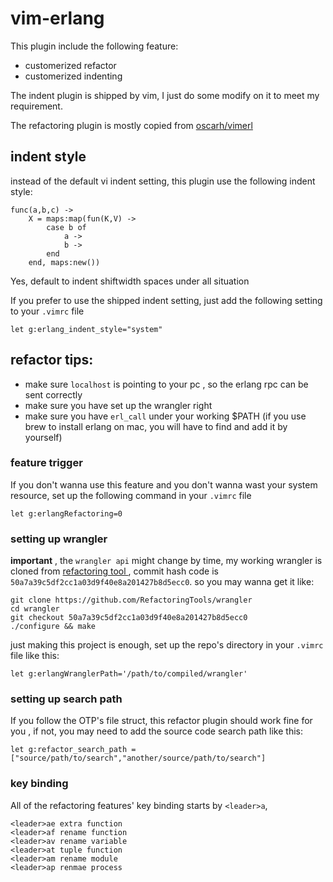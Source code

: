 # vim-erlang

This plugin include the following feature:

- customerized refactor
- customerized indenting

The indent plugin is shipped by vim, I just do some modify on it to meet my requirement.

The refactoring plugin is mostly copied from [ oscarh/vimerl ]( https://github.com/oscarh/vimerl )
## indent style

instead of the default vi indent setting, this plugin use the following indent style:

```
func(a,b,c) ->
    X = maps:map(fun(K,V) ->
        case b of
            a ->
            b ->
        end
    end, maps:new())
```

Yes, default to indent shiftwidth spaces under all situation

If you prefer to use the shipped indent setting, just add the following setting to your `.vimrc` file

```
let g:erlang_indent_style="system"
``` 

## refactor tips:

- make sure `localhost` is pointing to your pc , so the erlang rpc can be sent correctly
- make sure you have set up the wrangler right
- make sure you have `erl_call` under your working $PATH (if you use brew to install erlang on mac, you will have to find and add it by yourself)

### feature trigger
If you don't wanna use this feature and you don't wanna wast your system resource, set up the following command in your `.vimrc` file

```
let g:erlangRefactoring=0
```

### setting up wrangler
**important** , the `wrangler api` might change by time, my working wrangler is cloned from [ refactoring tool ]( https://github.com/RefactoringTools/wrangler ) , commit hash code is `50a7a39c5df2cc1a03d9f40e8a201427b8d5ecc0`. so you may wanna get it like: 

```
git clone https://github.com/RefactoringTools/wrangler
cd wrangler
git checkout 50a7a39c5df2cc1a03d9f40e8a201427b8d5ecc0
./configure && make
```

just making this project is enough, set up the repo's directory in your `.vimrc` file like this:

`let g:erlangWranglerPath='/path/to/compiled/wrangler'
`

### setting up search path
If you follow the OTP's file struct, this refactor plugin should work fine for you , if not, you may need to add the source code search path like this:

```
let g:refactor_search_path = ["source/path/to/search","another/source/path/to/search"]
```

### key binding

All of the refactoring features' key binding starts by `<leader>a`, 

```
<leader>ae extra function
<leader>af rename function
<leader>av rename variable
<leader>at tuple function
<leader>am rename module
<leader>ap renmae process
```


